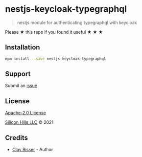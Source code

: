 # nestjs-keycloak-typegraphql

> nestjs module for authenticating typegraphql with keycloak

Please ★ this repo if you found it useful ★ ★ ★

## Installation

```sh
npm install --save nestjs-keycloak-typegraphql
```

## Support

Submit an [issue](https://github.com/clayrisser/nestjs-keycloak-typegraphql/issues/new)

## License

[Apache-2.0 License](LICENSE)

[Silicon Hills LLC](https://clayrisser.com) © 2021

## Credits

- [Clay Risser](https://clayrisser.com) - Author
